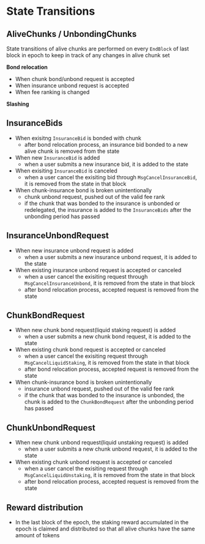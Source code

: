<!-- order: 3 -->

# State Transitions

## AliveChunks / UnbondingChunks

State transitions of alive chunks are performed on every `EndBlock` of last block in epoch to keep in track of any changes in alive chunk set

**Bond relocation**

- When chunk bond/unbond request is accepted
- When insurance unbond request is accepted
- When fee ranking is changed

**Slashing**

## InsuranceBids

- When exisitng `InsuranceBid` is bonded with chunk
  - after bond relocation process, an insurance bid bonded to a new alive chunk is removed from the state
- When new `InsuranceBid` is added
  - when a user submits a new insurance bid, it is added to the state
- When exisiting `InsuranceBid` is canceled
  - when a user cancel the exisiting bid through `MsgCancelInsuranceBid`, it is removed from the state in that block
- When chunk-insurance bond is broken unintentionally
  - chunk unbond request, pushed out of the valid fee rank
  - if the chunk that was bonded to the insurance is unbonded or redelegated, the insurance is added to the `InsuranceBids` after the unbonding period has passed

## InsuranceUnbondRequest

- When new insurance unbond request is added
  - when a user submits a new insurance unbond request, it is added to the state
- When existing insurance unbond request is accepted or canceled
  - when a user cancel the exisiting request through `MsgCancelInsuranceUnbond`, it is removed from the state in that block
  - after bond relocation process, accepted request is removed from the state

## ChunkBondRequest

- When new chunk bond request(liquid staking request) is added
  - when a user submits a new chunk bond request, it is added to the state
- When existing chunk bond request is accepted or canceled
  - when a user cancel the exisiting request through `MsgCancelLiquidStaking`, it is removed from the state in that block
  - after bond relocation process, accepted request is removed from the state
- When chunk-insurance bond is broken unintentionally
  - insurance unbond request, pushed out of the valid fee rank
  - if the chunk that was bonded to the insurance is unbonded, the chunk is added to the `ChunkBondRequest` after the unbonding period has passed

## ChunkUnbondRequest

- When new chunk unbond request(liquid unstaking request) is added
  - when a user submits a new chunk unbond request, it is added to the state
- When existing chunk unbond request is accepted or canceled
  - when a user cancel the exisiting request through `MsgCancelLiquidUnstaking`, it is removed from the state in that block
  - after bond relocation process, accepted request is removed from the state

## Reward distribution

- In the last block of the epoch, the staking reward accumulated in the epoch is claimed and distributed so that all alive chunks have the same amount of tokens
